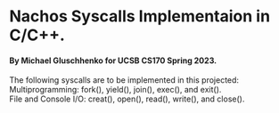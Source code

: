 # Nachos Syscalls Implementaion in C/C++.  
#### By Michael Gluschhenko for UCSB CS170 Spring 2023.  

The following syscalls are to be implemented in this projected:  
Multiprogramming: fork(), yield(), join(), exec(), and exit().  
File and Console I/O: creat(), open(), read(), write(), and close().  
